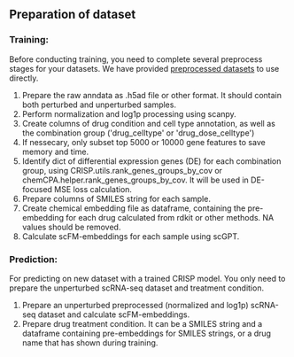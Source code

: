 ## Preparation of dataset

### Training:
Before conducting training, you need to complete several preprocess stages for your datasets. We have provided [preprocessed datasets](https://drive.google.com/drive/folders/1QWjmpYZMaqxfLwIeLjwoz-H9vX60udeu?usp=drive_link) to use directly.

1. Prepare the raw anndata as .h5ad file or other format. It should contain both perturbed and unperturbed samples.
2. Perform normalization and log1p processing using scanpy.
3. Create columns of drug condition and cell type annotation, as well as the combination group ('drug_celltype' or 'drug_dose_celltype')
4. If nessecary, only subset top 5000 or 10000 gene features to save memory and time.
4. Identify dict of differential expression genes (DE) for each combination group, using CRISP.utils.rank_genes_groups_by_cov or chemCPA.helper.rank_genes_groups_by_cov. It will be used in DE-focused MSE loss calculation.
4. Prepare columns of SMILES string for each sample.
5. Create chemical embedding file as dataframe, containing the pre-embedding for each drug calculated from rdkit or other methods. NA values should be removed.
6. Calculate scFM-embeddings for each sample using scGPT.


### Prediction:
For predicting on new dataset with a trained CRISP model. You only need to prepare the unperturbed scRNA-seq dataset and treatment condition.

1. Prepare an unperturbed preprocessed (normalized and log1p) scRNA-seq dataset and calculate scFM-embeddings.
2. Prepare drug treatment condition. It can be a SMILES string and a dataframe containing pre-embeddings for SMILES strings, or a drug name that has shown during training. 

